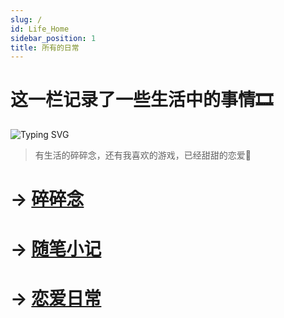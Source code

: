 ```yaml
---
slug: /
id: Life_Home
sidebar_position: 1
title: 所有的日常
---
```


# 这一栏记录了一些生活中的事情🎞

![Typing SVG](https://readme-typing-svg.demolab.com/?font=Comic+Sans+MS&center=true&vCenter=true&width=500&height=60&lines=Welcome+to+my+Life+column)

> 有生活的碎碎念，还有我喜欢的游戏，已经甜甜的恋爱🎈

# -> <a href="https://littlefairy.top/Life/category/%E7%A2%8E%E7%A2%8E%E5%BF%B5">碎碎念</a>

# -> <a href="https://littlefairy.top/Life/category/games">随笔小记</a>

# -> <a href="https://littlefairy.top/Life/category/%E6%81%8B%E7%88%B1%E6%97%A5%E5%B8%B8">恋爱日常</a>

